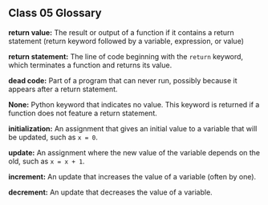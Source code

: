 ## Class 05 Glossary  
  
**return value:** The result or output of a function if it contains a return statement (return keyword followed by a variable, expression, or value)   

**return statement:** The line of code beginning with the `return` keyword, which terminates a function and returns its value.  
  
**dead code:** Part of a program that can never run, possibly because it appears after a return statement.  
  
**None:** Python keyword that indicates no value.  This keyword is returned if a function does not feature a return statement.  
  
**initialization:** An assignment that gives an initial value to a variable that will be updated, such as `x = 0`.  
  
**update:** An assignment where the new value of the variable depends on the old, such as `x = x + 1`.
  
**increment:** An update that increases the value of a variable (often by one).  
  
**decrement:** An update that decreases the value of a variable.  